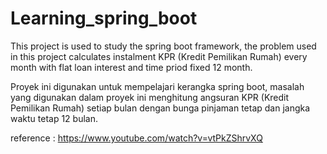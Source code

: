 # Learning_spring_boot

This project is used to study the spring boot framework, the problem used in this project calculates instalment KPR (Kredit Pemilikan Rumah) every month with flat loan interest and time priod fixed 12 month.

Proyek ini digunakan untuk mempelajari kerangka spring boot, masalah yang digunakan dalam proyek ini menghitung angsuran KPR (Kredit Pemilikan Rumah) setiap bulan dengan bunga pinjaman tetap dan jangka waktu tetap 12 bulan.

reference :
https://www.youtube.com/watch?v=vtPkZShrvXQ
